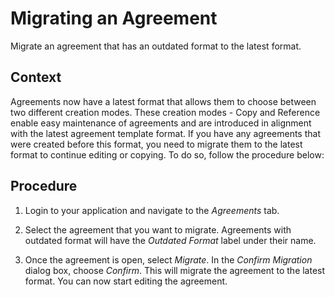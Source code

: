 <!-- loiobdcf53464a384140b3eec216ae4ca5cb -->

# Migrating an Agreement

Migrate an agreement that has an outdated format to the latest format.



## Context

Agreements now have a latest format that allows them to choose between two different creation modes. These creation modes - Copy and Reference enable easy maintenance of agreements and are introduced in alignment with the latest agreement template format. If you have any agreements that were created before this format, you need to migrate them to the latest format to continue editing or copying. To do so, follow the procedure below:



## Procedure

1.  Login to your application and navigate to the *Agreements* tab.

2.  Select the agreement that you want to migrate. Agreements with outdated format will have the *Outdated Format* label under their name.

3.  Once the agreement is open, select *Migrate*. In the *Confirm Migration* dialog box, choose *Confirm*. This will migrate the agreement to the latest format. You can now start editing the agreement.


